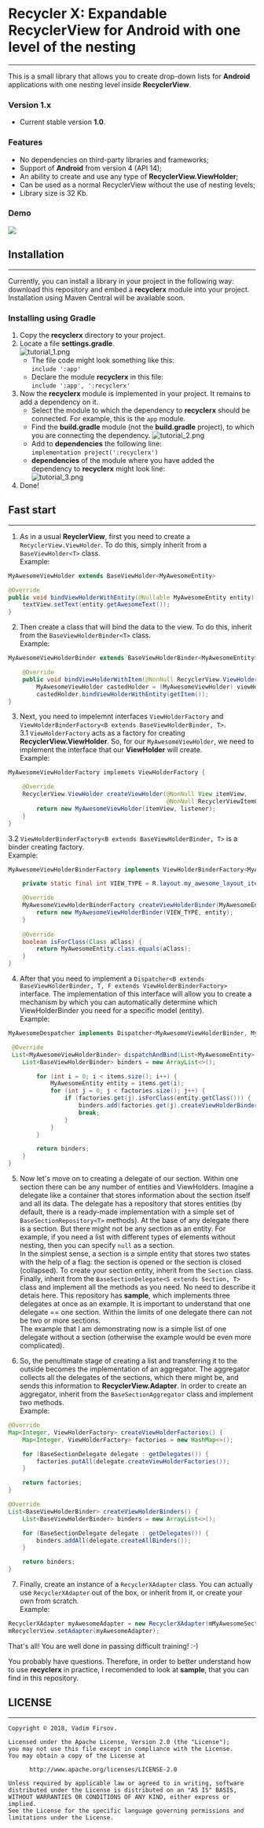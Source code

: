 # Recycler X: Expandable RecyclerView for Android with one level of the nesting
___
This is a small library that allows you to create drop-down lists for **Android** applications with one nesting level inside **RecyclerView**.

### Version 1.x
* Current stable version **1.0**.

### Features
* No dependencies on third-party libraries and frameworks;
* Support of **Android** from version 4 (API 14);
* An ability to create and use any type of **RecyclerView.ViewHolder**;
* Can be used as a normal RecyclerView without the use of nesting levels;
* Library size is 32 Kb.

### Demo

![](https://media.giphy.com/media/cGu1uphaea8Ksph0ZD/giphy.gif)

## Installation
___
Currently, you can install a library in your project in the following way: download this repository and embed a **recyclerx** module into your project. Installation using Maven Central will be available soon.

### Installing using Gradle
1. Copy the **recyclerx** directory to your project.
2. Locate a file **settings.gradle**.  
![tutorial_1.png](https://bitbucket.org/repo/ypjGkpy/images/623732846-tutorial_1.png)
	* The file code might look something like this:  
	```include ':app'```
	* Declare the module **recyclerx** in this file:  
	```include ':app', ':recyclerx'```
3. Now the **recyclerx** module is implemented in your project. It remains to add a dependency on it.
	* Select the module to which the dependency to **recyclerx** should be connected. For example, this is the ```app``` module.
	* Find the **build.gradle** module (not the **build.gradle** project), to which you are connecting the dependency.
	![tutorial_2.png](https://bitbucket.org/repo/ypjGkpy/images/4100770009-tutorial_2.png)
	* Add to **dependencies** the following line:  
	```implementation project(':recyclerx')```
	* **dependencies** of the module where you have added the dependency to **recyclerx** might look line:  
	![tutorial_3.png](https://bitbucket.org/repo/ypjGkpy/images/59272989-tutorial_3.png)
4. Done!

## Fast start
___

1) As in a usual **ReyclerView**, first you need to create a ```RecyclerView.ViewHolder```. To do this, simply inherit from a ```BaseViewHolder<T>``` class.  
Example:  
```java
MyAwesomeViewHolder extends BaseViewHolder<MyAwesomeEntity>

@Override
public void bindViewHolderWithEntity(@Nullable MyAwesomeEntity entity) {
	textView.setText(entity.getAwesomeText());
}
```

2) Then create a class that will bind the data to the view. To do this, inherit from the ```BaseViewHolderBinder<T>``` class.  
Example:  
```java
MyAwesomeViewHolderBinder extends BaseViewHolderBinder<MyAwesomeEntity>

	@Override
	public void bindViewHolderWithItem(@NonNull RecyclerView.ViewHolder viewHolder) {
		MyAwesomeViewHolder castedHolder = (MyAwesomeViewHolder) viewHolder;
		castedHolder.bindViewHolderWithEntity(getItem());
}
```

3) Next, you need to impelemnt interfaces ```ViewHolderFactory``` and ```ViewHolderBinderFactory<B extends BaseViewHolderBinder, T>```.  
3.1 ```ViewHolderFactory``` acts as a factory for creating **RecyclerView.ViewHolder**. So, for our ```MyAwesomeViewHolder```, we need to implement the interface that our **ViewHolder** will create.  
Example:  
```java
MyAwesomeViewHolderFactory implemets ViewHolderFactory {

	@Override
	RecyclerView.ViewHolder createViewHolder(@NonNull View itemView,
                                             @NonNull RecyclerViewItemClickListener listener) {
		return new MyAwesomeViewHolder(itemView, listener);
	}
}
```
3.2 ```ViewHolderBinderFactory<B extends BaseViewHolderBinder, T>``` is a binder creating factory.  
Example:  
```java
MyAwesomeViewHolderBinderFactory implements ViewHolderBinderFactory<MyAwesomeViewHolder, MyAwesomeEntity> {

	private static final int VIEW_TYPE = R.layout.my_awesome_layout_item;

	@Override
	MyAwesomeViewHolderBinderFactory createViewHolderBinder(MyAwesomeEntity entity) {
		return new MyAwesomeViewHolderBinder(VIEW_TYPE, entity);
	}
	
	@Override
	boolean isForClass(Class aClass) {
		return MyAwesomeEntity.class.equals(aClass);
	}
}
```

4) After that you need to implement a ```Dispatcher<B extends BaseViewHolderBinder, T, F extends ViewHolderBinderFactory>``` interface.
The implementation of this interface will allow you to create a mechanism by which you can automatically determine which ViewHolderBinder you need for a specific model (entity).  
Example:  
```java
MyAwesomeDespatcher implements Dispatcher<MyAwesomeViewHolderBinder, MyAwesomeEntity, MyAwesomeViewHolderBinderFactory> {

 @Override
 List<MyAwesomeViewHolderBinder> dispatchAndBind(List<MyAwesomeEntity> items, List<MyAwesomeViewHolderBinderFactory> factories) {
 	List<BaseViewHolderBinder> binders = new ArrayList<>();

        for (int i = 0; i < items.size(); i++) {
            MyAwesomeEntity entity = items.get(i);
            for (int j = 0; j < factories.size(); j++) {
                if (factories.get(j).isForClass(entity.getClass())) {
                    binders.add(factories.get(j).createViewHolderBinder(entity));
                    break;
                }
            }
        }

        return binders;
 	}
}
```

5) Now let's move on to creating a delegate of our section. Within one section there can be any number of entities and ViewHolders. Imagine a delegate like a container that stores information about the section itself and all its data.
The delegate has a repository that stores entities (by default, there is a ready-made implementation with a simple set of ```BaseSectionRepository<T>``` methods).
At the base of any delegate there is a section. But there might not be any section as an entity. For example, if you need a list with different types of elements without nesting, then you can specify  ```null``` as a section.  
In the simplest sense, a section is a simple entity that stores two states with the help of a flag: the section is opened or the section is closed (collapsed). To create your section entity, inherit from the ```Section``` class.
Finally, inherit from the ```BaseSectionDelegate<S extends Section, T>``` class and implement all the methods as you need. No need to describe it detais here. This repository has **sample**, which implements three delegates at once as an example.
It is important to understand that one delegate == one section. Within the limits of one delegate there can not be two or more sections.  
The example that I am demonstrating now is a simple list of one delegate without a section (otherwise the example would be even more complicated).

6) So, the penultimate stage of creating a list and transferring it to the outside becomes the implementation of an aggregator. The aggregator collects all the delegates of the sections, which there might be, and sends this information to **RecyclerView.Adapter**.
In order to create an aggregator, inherit from the ```BaseSectionAggregator``` class and implement two methods.  
Example:  
```java
@Override
Map<Integer, ViewHolderFactory> createViewHolderFactories() {
	Map<Integer, ViewHolderFactory> factories = new HashMap<>();

	for (BaseSectionDelegate delegate : getDelegates()) {
		factories.putAll(delegate.createViewHolderFactories());
	}

	return factories;
}

@Override
List<BaseViewHolderBinder> createViewHolderBinders() {
	List<BaseViewHolderBinder> binders = new ArrayList<>();

	for (BaseSectionDelegate delegate : getDelegates()) {
		binders.addAll(delegate.createAllBinders());
	}

	return binders;
}
```

7) Finally, create an instance of a ```RecyclerXAdapter``` class. You can actually use ```RecyclerXAdapter``` out of the box, or inherit from it, or create your own from scratch.  
Example:  
```java
RecyclerXAdapter myAwesomeAdapter = new RecyclerXAdapter(mMyAwesomeSectionAggregator);
mRecyclerView.setAdapter(myAwesomeAdapter);
```

That's all! You are well done in passing difficult training! :-)  
  
You probably have questions. Therefore, in order to better understand how to use **recyclerx** in practice, I recomended to look at **sample**, that you can find in this repository.

## LICENSE
___
```
Copyright © 2018, Vadim Firsov.  

Licensed under the Apache License, Version 2.0 (the "License");
you may not use this file except in compliance with the License.
You may obtain a copy of the License at

      http://www.apache.org/licenses/LICENSE-2.0

Unless required by applicable law or agreed to in writing, software
distributed under the License is distributed on an "AS IS" BASIS,
WITHOUT WARRANTIES OR CONDITIONS OF ANY KIND, either express or implied.
See the License for the specific language governing permissions and
limitations under the License.
```

